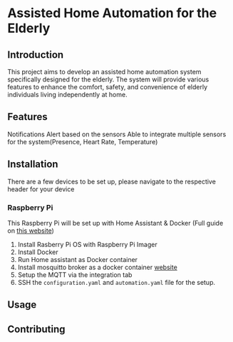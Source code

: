 # Assisted Home Automation for the Elderly

## Introduction
This project aims to develop an assisted home automation system specifically designed for the elderly. The system will provide various features to enhance the comfort, safety, and convenience of elderly individuals living independently at home.

## Features
Notifications Alert based on the sensors
Able to integrate multiple sensors for the system(Presence, Heart Rate, Temperature)

## Installation
There are a few devices to be set up, please navigate to the respective header for your device

### Raspberry Pi
This Raspberry Pi will be set up with Home Assistant & Docker (Full guide on [this website](https://www.tim-kleyersburg.de/articles/home-assistant-waith-docker-2023/))

1. Install Rasberry Pi OS with Raspberry Pi Imager
2. Install Docker
3. Run Home assistant as Docker container
4. Install mosquitto broker as a docker container [website](https://www.homeautomationguy.io/blog/docker-tips/configuring-the-mosquitto-mqtt-docker-container-for-use-with-home-assistant)
5. Setup the MQTT via the integration tab 
6. SSH the `configuration.yaml` and `automation.yaml` file for the setup.


## Usage


## Contributing


